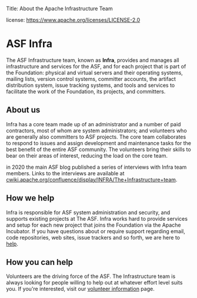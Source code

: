 Title: About the Apache Infrastructure Team

license: https://www.apache.org/licenses/LICENSE-2.0

# ASF Infra
The ASF Infrastructure team, known as **Infra**, provides and manages all infrastructure and services for the ASF, and for each project that is part of the Foundation: physical and virtual servers and their operating systems, mailing lists, version control systems, committer accounts, the artifact distribution system, issue tracking systems, and tools and services to facilitate the work of the Foundation, its projects, and committers.

## About us
Infra has a core team made up of an administrator and a number of paid contractors, most of whom are system administrators; and volunteers who are generally also committers to ASF projects. The core team collaborates to respond to issues and assign development and maintenance tasks for the best benefit of the entire ASF community. The volunteers bring their skills to bear on their areas of interest, reducing the load on the core team.

in 2020 the main ASF blog published a series of interviews with Infra team members. Links to the interviews are available at <a href="https://cwiki.apache.org/confluence/display/INFRA/The+Infrastructure+team" target="_blank">cwiki.apache.org/confluence/display/INFRA/The+Infrastructure+team</a>.

## How we help
Infra is responsible for ASF system administration and security, and supports existing projects at The ASF. Infra works hard to provide services and setup for each new project that joins the Foundation via the Apache Incubator. If you have questions about or require support regarding email, code repositories, web sites, issue trackers and so forth, we are here to [help](contact.html). 

## How you can help
Volunteers are the driving force of the ASF. The Infrastructure team is always looking for people willing to help out at whatever effort level suits you. If you're interested, visit our [volunteer information](infra-volunteer.html) page.
